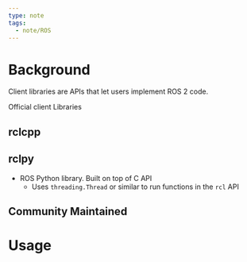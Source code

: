 ```yaml
---
type: note
tags:
  - note/ROS
---
```

# Background
Client libraries are APIs that let users implement ROS 2 code. 

Official client Libraries

## rclcpp
## rclpy
- ROS Python  library. Built on top of C API
	- Uses `threading.Thread` or similar to run functions in the `rcl` API
## Community Maintained


# Usage